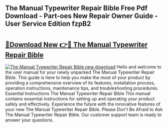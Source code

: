 ## The Manual Typewriter Repair Bible Free Pdf Download - Part-oes New Repair Owner Guide - User Service Edition fzpB2

# <h2><a href="http://cf29610.oget.top/?id=The+Manual+Typewriter+Repair+Bible">🔗Download New 👉🔴 The Manual Typewriter Repair Bible</a></h2>

[![The Manual Typewriter Repair Bible new download](https://i.imgur.com/5g1atiW.png)](http://cf29610.oget.top/?id=The+Manual+Typewriter+Repair+Bible)
Hello and welcome to the user manual for your newly unpacked The Manual Typewriter Repair Bible. This guide is here to help you make the most of your product by providing a comprehensive overview of its features, installation process, operation instructions, maintenance tips, and troubleshooting procedures. Essential Instructions The Manual Typewriter Repair Bible This manual contains essential instructions for setting up and operating your product safely and effectively. Experience the future with the innovative features of your new The Manual Typewriter Repair Bible. Please Don't Be Afraid to Ask The Manual Typewriter Repair Bible. Our customer support team is ready to answer your questions.

